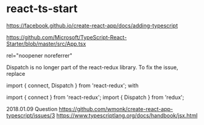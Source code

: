 # react-ts-start

https://facebook.github.io/create-react-app/docs/adding-typescript

https://github.com/Microsoft/TypeScript-React-Starter/blob/master/src/App.tsx


rel="noopener noreferrer"

Dispatch is no longer part of the react-redux library. To fix the issue, replace

import { connect, Dispatch } from 'react-redux';
with

import { connect } from 'react-redux';
import { Dispatch } from 'redux';
 
 2018.01.09 Question
 https://github.com/wmonk/create-react-app-typescript/issues/3
 https://www.typescriptlang.org/docs/handbook/jsx.html